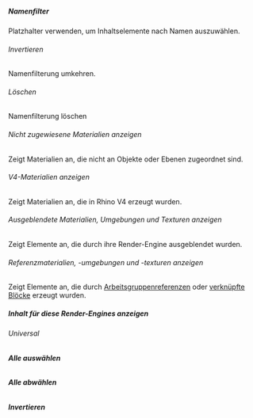 
##### Namenfilter
Platzhalter verwenden, um Inhaltselemente nach Namen auszuwählen.

###### Invertieren
Namenfilterung umkehren.

###### Löschen
Namenfilterung löschen

###### Nicht zugewiesene Materialien anzeigen
Zeigt Materialien an, die nicht an Objekte oder Ebenen zugeordnet sind.

###### V4-Materialien anzeigen
Zeigt Materialien an, die in Rhino V4 erzeugt wurden.

###### Ausgeblendete Materialien, Umgebungen und Texturen anzeigen
Zeigt Elemente an, die durch ihre Render-Engine ausgeblendet wurden.

###### Referenzmaterialien, -umgebungen und -texturen anzeigen
Zeigt Elemente an, die durch [Arbeitsgruppenreferenzen](worksession.html) oder [verknüpfte Blöcke](insert.html) erzeugt wurden.

##### Inhalt für diese Render-Engines anzeigen

###### Universal

######  **Alle auswählen**

######  **Alle abwählen**

###### **Invertieren**
